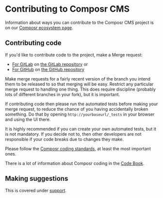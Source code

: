 # Contributing to Composr CMS #

Information about ways you can contribute to the Composr CMS project is on our [Composr ecosystem page](https://composr.app/ecosystem.htm).

## Contributing code ##

If you'd like to contribute code to the project, make a Merge request:

* [For GitLab](https://docs.gitlab.com/ee/user/project/merge_requests/) on [the GitLab repository](https://gitlab.com/composr-foundation/composr) or
* [For GitHub](https://docs.github.com/en/pull-requests/collaborating-with-pull-requests/proposing-changes-to-your-work-with-pull-requests/creating-a-pull-request) on [the GitHub repository](https://github.com/composr-ecosystem/composr)

Make merge requests for a fairly recent version of the branch you intend them to be released to so that merging will be easy.
Restrict any particular merge request to handling one thing. This does require discipline (probably lots of different branches in your fork), but it is important.

If contributing code then please run the automated tests before making your merge request, to reduce the chance of you having accidentally broken something. Do that by opening `http://yourbaseurl/_tests` in your browser and using the UI there.

It is highly recommended if you can create your own automated tests, but it is not mandatory. If you decide not to, then other developers are not responsible if your code breaks due to changes they make.

Please follow the [Composr coding standards](https://composr.app/docs/codebook-standards.htm), at least the most important ones.

There is a lot of information about Composr coding in the [Code Book](https://composr.app/docs/codebook.htm).

## Making suggestions ##

This is covered under [support](SUPPORT.md).
